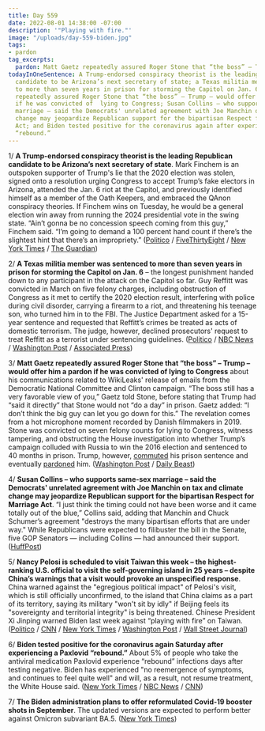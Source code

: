 ```yaml
---
title: Day 559
date: 2022-08-01 14:38:00 -07:00
description: '"Playing with fire."'
image: "/uploads/day-559-biden.jpg"
tags:
- pardon
tag_excerpts:
  pardon: Matt Gaetz repeatedly assured Roger Stone that “the boss” – Trump – would offer him a pardon if he was  convicted of lying to Congress about his communications related to WikiLeaks' release of emails from the Democratic National Committee and Clinton campaign.
todayInOneSentence: A Trump-endorsed conspiracy theorist is the leading Republican
  candidate to be Arizona’s next secretary of state; a Texas militia member was sentenced
  to more than seven years in prison for storming the Capitol on Jan. 6; Matt Gaetz
  repeatedly assured Roger Stone that “the boss” – Trump – would offer him a pardon
  if he was convicted of  lying to Congress; Susan Collins – who supports same-sex
  marriage – said the Democrats' unrelated agreement with Joe Manchin on tax and climate
  change may jeopardize Republican support for the bipartisan Respect for Marriage
  Act; and Biden tested positive for the coronavirus again after experiencing a Paxlovid
  “rebound.”
---
```


1/ **A Trump-endorsed conspiracy theorist is the leading Republican candidate to be Arizona’s next secretary of state**. Mark Finchem is an outspoken supporter of Trump's lie that the 2020 election was stolen, signed onto a resolution urging Congress to accept Trump’s fake electors in Arizona, attended the Jan. 6 riot at the Capitol, and previously identified himself as a member of the Oath Keepers, and embraced the QAnon conspiracy theories. If Finchem wins on Tuesday, he would be a general election win away from running the 2024 presidential vote in the swing state. “Ain’t gonna be no concession speech coming from this guy,” Finchem said. “I’m going to demand a 100 percent hand count if there’s the slightest hint that there’s an impropriety.” ([Politico](https://www.politico.com/news/2022/08/01/trump-arizona-finchem-secretary-state-00048879) / [FiveThirtyEight](https://fivethirtyeight.com/features/how-far-right-will-republican-primary-voters-go-in-arizona-and-missouri/) / [New York Times](https://www.nytimes.com/2022/08/01/us/politics/mark-finchem-arizona-elections.html) / [The Guardian](https://www.theguardian.com/us-news/2022/aug/01/arizona-republicans-kari-lake-mark-finchem))

2/ **A Texas militia member was sentenced to more than seven years in prison for storming the Capitol on Jan. 6** – the longest punishment handed down to any participant in the attack on the Capitol so far. Guy Reffitt was convicted in March on five felony charges, including obstruction of Congress as it met to certify the 2020 election result, interfering with police during civil disorder, carrying a firearm to a riot, and threatening his teenage son, who turned him in to the FBI. The Justice Department asked for a 15-year sentence and requested that Reffitt’s crimes be treated as acts of domestic terrorism. The judge, however, declined prosecutors' request to treat Reffitt as a terrorist under sentencing guidelines. ([Politico](https://www.politico.com/news/2022/08/01/jan-6-terrorism-sentencing-penalty-00048922) / [NBC News](https://www.nbcnews.com/politics/justice-department/capitol-rioter-guy-reffitt-gets-longest-jan-6-sentence-no-terrorism-en-rcna40664) / [Washington Post](https://www.washingtonpost.com/dc-md-va/2022/08/01/reffitt-sentence-jan6/) / [Associated Press](https://apnews.com/article/capitol-siege-prisons-donald-trump-texas-nancy-pelosi-5da51545567da3def6dc9596902edf7e))

3/ **Matt Gaetz repeatedly assured Roger Stone that “the boss” – Trump – would offer him a pardon if he was  convicted of  lying to Congress** about his communications related to WikiLeaks' release of emails from the Democratic National Committee and Clinton campaign. “The boss still has a very favorable view of you,” Gaetz told Stone, before stating that Trump had “said it directly” that Stone would not “do a day” in prison. Gaetz added: “I don’t think the big guy can let you go down for this.” The revelation comes from a hot microphone moment recorded by Danish filmmakers in 2019. Stone was convicted on seven felony counts for lying to Congress, witness tampering, and obstructing the House investigation into whether Trump’s campaign colluded with Russia to win the 2016 election and sentenced to 40 months in prison. Trump, however, [commuted](https://whatthefuckjusthappenedtoday.com/2020/07/13/day-1271/#4-trump-commuted-roger-stone%E2%80%99s-jail) his prison sentence and eventually [pardoned](https://whatthefuckjusthappenedtoday.com/2020/12/29/day-1440/#5-trump-issued-26-new-pardons-includ) him. ([Washington Post](https://www.washingtonpost.com/investigations/2022/07/30/roger-stone-matt-gaetz-pardon-mueller/) / [Daily Beast](https://www.thedailybeast.com/matt-gaetz-caught-on-hot-mic-assuring-roger-stone-of-pardon-by-donald-trump))

4/ **Susan Collins – who supports same-sex marriage – said the Democrats' unrelated agreement with Joe Manchin on tax and climate change may jeopardize Republican support for the bipartisan Respect for Marriage Act**. “I just think the timing could not have been worse and it came totally out of the blue,” Collins said, adding that Manchin and Chuck Schumer’s agreement "destroys the many bipartisan efforts that are under way." While Republicans were expected to filibuster the bill in the Senate, five GOP Senators — including Collins — had announced their support. ([HuffPost](https://www.huffpost.com/entry/collins-same-sex-marriage_n_62e2d05ae4b0d0ea9b751b87))

5/ **Nancy Pelosi is scheduled to visit Taiwan this week – the highest-ranking U.S. official to visit the self-governing island in 25 years – despite China’s warnings that a visit would provoke an unspecified response**. China warned against the "egregious political impact" of Pelosi's visit, which is still officially unconfirmed, to the island that China claims as a part of its territory, saying its military "won't sit by idly" if Beijing feels its "sovereignty and territorial integrity" is being threatened. Chinese President Xi Jinping warned Biden last week against “playing with fire” on Taiwan. ([Politico](https://www.politico.com/news/2022/08/01/pelosi-taiwan-xi-biden-china-00048940) / [CNN](https://www.cnn.com/2022/08/01/politics/nancy-pelosi-taiwan-visit/index.html) / [New York Times](https://www.nytimes.com/2022/07/31/world/asia/pelosi-taiwan-china.html) / [Washington Post](https://www.washingtonpost.com/world/2022/08/01/taiwan-nancy-pelosi-china-military/) / [Wall Street Journal](https://www.wsj.com/articles/nancy-pelosi-begins-asian-tour-in-singapore-as-china-again-warns-against-visiting-taiwan-11659358264?mod=djemalertNEWS))

6/ **Biden tested positive for the coronavirus again Saturday  after experiencing a Paxlovid “rebound.”** About 5% of people who take the antiviral medication Paxlovid experience “rebound” infections days after testing negative. Biden has experienced "no reemergence of symptoms, and continues to feel quite well" and will, as a result, not resume treatment, the White House said. ([New York Times](https://www.nytimes.com/2022/07/30/us/politics/biden-covid-positive.html) / [NBC News](https://www.nbcnews.com/politics/joe-biden/biden-tests-positive-covid-paxlovid-rebound-doctor-says-rcna40791) / [CNN](https://www.cnn.com/2022/07/30/politics/joe-biden-covid-19-positive/index.html))

7/ **The Biden administration plans to offer reformulated Covid-19 booster shots in September**. The updated versions are expected to perform better against Omicron subvariant BA.5. ([New York Times](https://www.nytimes.com/2022/07/28/us/politics/covid-booster-shots.html))